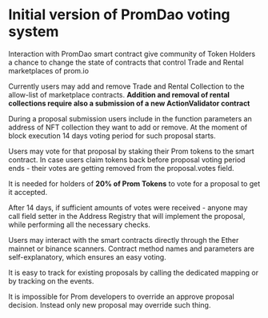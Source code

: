 # Initial version of PromDao voting system

Interaction with PromDao smart contract give community of Token Holders a chance to change the state of
contracts that control Trade and Rental marketplaces of prom.io

Currently users may add and remove Trade and Rental Collection to the allow-list of marketplace contracts.
**Addition and removal of rental collections require also a submission of a new ActionValidator contract**

During a proposal submission users include in the function parameters an address of NFT collection they want to add or remove.
At the moment of block execution 14 days voting period for such proposal starts.

Users may vote for that proposal by staking their Prom tokens to the smart contract. In case users claim tokens back before
proposal voting period ends - their votes are getting removed from the proposal.votes field.

It is needed for holders of **20% of Prom Tokens** to vote for a proposal to get it accepted.

After 14 days, if sufficient amounts of votes were received - anyone may call field setter in the Address Registry that will implement the proposal, while performing all the necessary checks.

Users may interact with the smart contracts directly through the Ether mainnet or binance scanners.
Contract method names and parameters are self-explanatory, which ensures an easy voting.

It is easy to track for existing proposals by calling the dedicated mapping or by tracking on the events.

It is impossible for Prom developers to override an approve proposal decision. Instead only new proposal may override such thing.
